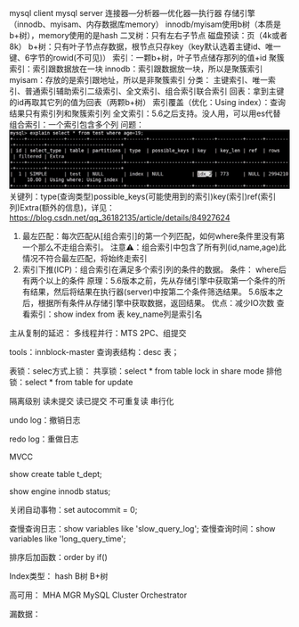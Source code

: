 mysql client
mysql server
连接器—分析器—优化器—执行器
存储引擎（innodb、myisam、内存数据库memory）
innodb/myisam使用b树（本质是b+树），memory使用的是hash
二叉树：只有左右子节点
磁盘预读：页（4k或者8k）
b+树：只有叶子节点存数据，根节点只存key（key默认选着主键id、唯一键、6字节的rowid(不可见)）
索引：一颗b+树，叶子节点储存那列的值+id
聚簇索引：索引跟数据放在一块
innodb：索引跟数据放一块，所以是聚簇索引
myisam：存放的是索引跟地址，所以是非聚簇索引
分类： 主键索引、唯一索引、普通索引辅助索引二级索引、全文索引、组合索引联合索引
回表：拿到主键的id再取其它列的值为回表（两颗b+树）
索引覆盖（优化：Using index）：查询结果只有索引列和聚簇索引列
全文索引：5.6之后支持。没人用，可以用es代替
组合索引：一个索引包含多个列
问题：
![img.png](img.png)
关键列：type(查询类型)possible_keys(可能使用到的索引)key(索引)ref(索引列)Extra(额外的信息)，详见：https://blog.csdn.net/qq_36182135/article/details/84927624
1. 最左匹配：每次匹配从[组合索引]的第一个列匹配，如何where条件里没有第一个那么不走组合索引。
            注意⚠️：组合索引中包含了所有列(id,name,age)此情况不符合最左匹配，将始终走索引
2. 索引下推(ICP)：组合索引在满足多个索引列的条件的数据。
    条件： where后有两个以上的条件
    原理：5.6版本之前，先从存储引擎中获取第一个条件的所有结果，然后将结果在执行器(server)中按第二个条件筛选结果。
         5.6版本之后，根据所有条件从存储引擎中获取数据，返回结果。
    优点：减少IO次数
查看索引：show index from 表
        key_name列是索引名


主从复制的延迟：
多线程并行：MTS
2PC、组提交







tools：innblock-master 
查询表结构：desc 表；







    



































表锁：selec方式上锁：
	共享锁：select * from table lock in share mode
	排他锁：select * from table for update
	




隔离级别
    读未提交
    读已提交
    不可重复读
    串行化
    
undo log：撤销日志

redo log：重做日志

MVCC

show create table t_dept;

show engine innodb status;

关闭自动事物：set autocommit = 0;

查慢查询日志：show variables like 'slow_query_log';
查慢查询时间：show variables like 'long_query_time';

排序后加函数：order by if()


Index类型：
    hash
    B树
    B+树

高可用：
   MHA
   MGR
   MySQL Cluster
   Orchestrator












漏数据：

    
    
    
    
    
    
    
    
    
    
    
    
    
    
    
    
    
    
    
    
    
    
    
    
    
    
    
    
    
    
    
    
    
    
    
    
    
    
    
    
    
    
    
    
    
    
    
   







































